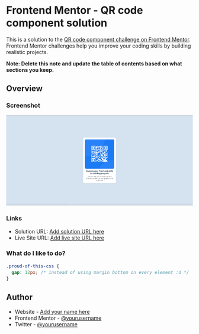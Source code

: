 # Frontend Mentor - QR code component solution

This is a solution to the [QR code component challenge on Frontend Mentor](https://www.frontendmentor.io/challenges/qr-code-component-iux_sIO_H). Frontend Mentor challenges help you improve your coding skills by building realistic projects.

**Note: Delete this note and update the table of contents based on what sections you keep.**

## Overview

### Screenshot

![](./Screenshot.png)

### Links

- Solution URL: [Add solution URL here](https://www.frontendmentor.io/solutions/qr-code-component---html-css-VkVBEN9qMQ)
- Live Site URL: [Add live site URL here](https://fm-qr-code-mohamed-ahmed.netlify.app/)

### What do I like to do?

```css
.proud-of-this-css {
  gap: 12px; /* instead of using margin bottom on every element :d */
}
```

## Author

- Website - [Add your name here](https://www.your-site.com)
- Frontend Mentor - [@yourusername](https://www.frontendmentor.io/profile/yourusername)
- Twitter - [@yourusername](https://www.twitter.com/yourusername)
